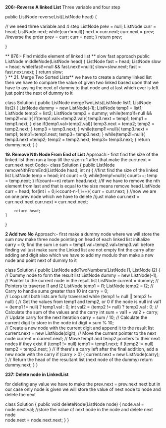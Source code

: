 **206:-Reverse A linked List**
Three variable and four step


  public ListNode reverseList(ListNode head) {

  // we need three variable and 4 step
    ListNode prev = null;
    ListNode curr = head;
    ListNode next;
    while(curr!=null){
     next = curr.next;
     curr.next = prev; //reverse the prder
     prev = curr;
     curr = next;
    }
    return prev;

 } 

** 876:- Find middle element of linked list **
 slow fast approach 
   public ListNode middleNode(ListNode head) {
        ListNode fast = head;
        ListNode slow = head;
        while(fast!=null && fast.next!=null){
            slow=slow.next;
            fast = fast.next.next;
        }
        return slow;  
    }
**    21. Merge Two Sorted Lists**
we have to create a dummy linked list then we have to compare the value of given two linked based upon that
we have to assing the next of dummy to that node and at last which ever is left just point the next of dummy to it

class Solution {
    public ListNode mergeTwoLists(ListNode list1, ListNode list2) {
        ListNode dummy = new ListNode(-1);
        ListNode temp1 = list1;
        ListNode temp2 = list2;
        ListNode temp3 = dummy;
        while(temp1!=null && temp2!=null){
            if(temp1.val<=temp2.val){
               temp3.next  = temp1;
               temp1 = temp1.next;
            }
            else if(temp1.val>temp2.val){
                temp3.next = temp2;
                temp2 = temp2.next;
            }
              temp3 = temp3.next;
        } 
            while(temp1!=null){
                temp3.next = temp1;
                temp1=temp1.next;
                temp3= temp3.next;
            }
            while(temp2!=null){
                temp3.next =temp2;
                temp2 = temp2.next;
                temp3= temp3.next;
            }
        return dummy.next;
}
}

**19. Remove Nth Node From End of List**
Approach:-
first find the size of the linked list
then run a loop till the size-n-1
after that make the curr.next = curr.next.next
Code:- 
class Solution {
    public ListNode removeNthFromEnd(ListNode head, int n) {
     //first find the size of the linked list
     ListNode temp = head;
     int count = 0;
     while(temp!=null){
        count++;
        temp = temp.next;
     }
     if(count==n) return head.next; //if we have to remove the nth element from last and that is equal to the size means remove head
     ListNode curr = head;
     for(int i = 0;i<count-n-1;i++){
        curr = curr.next;
     }
     //now we are on one prev node which we have to delete 
     //just make curr.next = curr.next.next
     curr.next = curr.next.next;
        
        return head;
    }
}

**2 Add two No**
Approach:-
first make a dummy node where we will store the sum
now make three node pointing on head of each linked list
initialize carry  = 0;
find the sum i.e sum = temp1.val+temp2.val+temp3.vall
before finding val just make sure the Linked list are not empty
fint the carry after adding and digit also which we have to add my modulo 
then make a new node and point next of dummy to it

class Solution {
    public ListNode addTwoNumbers(ListNode l1, ListNode l2) {
        // Dummy node to form the result list
        ListNode dummy = new ListNode(-1);
        // Pointer to the current node in the result list
        ListNode current = dummy;
        // Pointers to traverse l1 and l2
        ListNode temp1 = l1;
        ListNode temp2 = l2;
        // Carry to handle sums greater than 10
        int carry = 0;   
        // Loop until both lists are fully traversed
        while (temp1 != null || temp2 != null) {
            // Get the values from temp1 and temp2, or 0 if the node is null
            int val1 = (temp1 != null) ? temp1.val : 0;
            int val2 = (temp2 != null) ? temp2.val : 0;
            // Calculate the sum of the values and the carry
            int sum = val1 + val2 + carry;
            // Update carry for the next iteration
            carry = sum / 10;
            // Calculate the current digit to store in the node
            int digit = sum % 10;      
           // Create a new node with the current digit and append it to the result list
            current.next = new ListNode(digit);
            // Move the current pointer to the next node
            current = current.next;
            // Move temp1 and temp2 pointers to their next nodes if they exist
            if (temp1 != null) temp1 = temp1.next;
            if (temp2 != null) temp2 = temp2.next;
        }
        // If there's a carry left after the final addition, add a new node with the carry
        if (carry > 0) {
            current.next = new ListNode(carry);
        }
        // Return the head of the resultant list (next node of the dummy)
        return dummy.next;
    }
}


**237: Delete node in LinkedList**

for deleting any value we have to make the prev.next = prev.next.next but in our case only node is given we will store the value of next node to node and delete the next

class Solution {
    public void deleteNode(ListNode node) {
        node.val = node.next.val;  //store the value of next node in the node and delete next node    
        node.next = node.next.next;
    }
}



